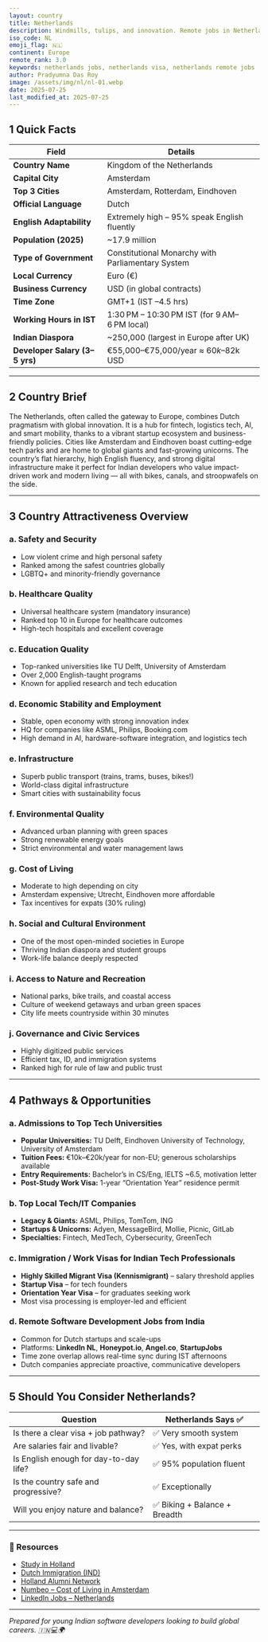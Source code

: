 ```yaml
---
layout: country
title: Netherlands
description: Windmills, tulips, and innovation. Remote jobs in Netherlands. Trilp AI curated info. Indians in Netherlands.
iso_code: NL
emoji_flag: 🇳🇱
continent: Europe
remote_rank: 3.0
keywords: netherlands jobs, netherlands visa, netherlands remote jobs
author: Pradyumna Das Roy
image: /assets/img/nl/nl-01.webp
date: 2025-07-25
last_modified_at: 2025-07-25
---
```


## 1 Quick Facts

| Field                          | Details                                           |
| ------------------------------ | ------------------------------------------------- |
| **Country Name**               | Kingdom of the Netherlands                        |
| **Capital City**               | Amsterdam                                         |
| **Top 3 Cities**               | Amsterdam, Rotterdam, Eindhoven                   |
| **Official Language**          | Dutch                                             |
| **English Adaptability**       | Extremely high – 95% speak English fluently       |
| **Population (2025)**          | ~17.9 million                                     |
| **Type of Government**         | Constitutional Monarchy with Parliamentary System |
| **Local Currency**             | Euro (€)                                          |
| **Business Currency**          | USD (in global contracts)                         |
| **Time Zone**                  | GMT+1 (IST –4.5 hrs)                              |
| **Working Hours in IST**       | 1:30 PM – 10:30 PM IST (for 9 AM–6 PM local)      |
| **Indian Diaspora**            | ~250,000 (largest in Europe after UK)             |
| **Developer Salary (3–5 yrs)** | €55,000–€75,000/year ≈ $60k–$82k USD              |

---

## 2 Country Brief

The Netherlands, often called the gateway to Europe, combines Dutch pragmatism with global innovation. It is a hub for fintech, logistics tech, AI, and smart mobility, thanks to a vibrant startup ecosystem and business-friendly policies. Cities like Amsterdam and Eindhoven boast cutting-edge tech parks and are home to global giants and fast-growing unicorns. The country’s flat hierarchy, high English fluency, and strong digital infrastructure make it perfect for Indian developers who value impact-driven work and modern living — all with bikes, canals, and stroopwafels on the side.

---

## 3 Country Attractiveness Overview

### a. Safety and Security

- Low violent crime and high personal safety
- Ranked among the safest countries globally
- LGBTQ+ and minority-friendly governance

### b. Healthcare Quality

- Universal healthcare system (mandatory insurance)
- Ranked top 10 in Europe for healthcare outcomes
- High-tech hospitals and excellent coverage

### c. Education Quality

- Top-ranked universities like TU Delft, University of Amsterdam
- Over 2,000 English-taught programs
- Known for applied research and tech education

### d. Economic Stability and Employment

- Stable, open economy with strong innovation index
- HQ for companies like ASML, Philips, Booking.com
- High demand in AI, hardware-software integration, and logistics tech

### e. Infrastructure

- Superb public transport (trains, trams, buses, bikes!)
- World-class digital infrastructure
- Smart cities with sustainability focus

### f. Environmental Quality

- Advanced urban planning with green spaces
- Strong renewable energy goals
- Strict environmental and water management laws

### g. Cost of Living

- Moderate to high depending on city
- Amsterdam expensive; Utrecht, Eindhoven more affordable
- Tax incentives for expats (30% ruling)

### h. Social and Cultural Environment

- One of the most open-minded societies in Europe
- Thriving Indian diaspora and student groups
- Work-life balance deeply respected

### i. Access to Nature and Recreation

- National parks, bike trails, and coastal access
- Culture of weekend getaways and urban green spaces
- City life meets countryside within 30 minutes

### j. Governance and Civic Services

- Highly digitized public services
- Efficient tax, ID, and immigration systems
- Ranked high for rule of law and public trust

---

## 4 Pathways & Opportunities

### a. Admissions to Top Tech Universities

- **Popular Universities:** TU Delft, Eindhoven University of Technology, University of Amsterdam
- **Tuition Fees:** €10k–€20k/year for non-EU; generous scholarships available
- **Entry Requirements:** Bachelor’s in CS/Eng, IELTS ~6.5, motivation letter
- **Post-Study Work Visa:** 1-year “Orientation Year” residence permit

### b. Top Local Tech/IT Companies

- **Legacy & Giants:** ASML, Philips, TomTom, ING
- **Startups & Unicorns:** Adyen, MessageBird, Mollie, Picnic, GitLab
- **Specialties:** Fintech, MedTech, Cybersecurity, GreenTech

### c. Immigration / Work Visas for Indian Tech Professionals

- **Highly Skilled Migrant Visa (Kennismigrant)** – salary threshold applies
- **Startup Visa** – for tech founders
- **Orientation Year Visa** – for graduates seeking work
- Most visa processing is employer-led and efficient

### d. Remote Software Development Jobs from India

- Common for Dutch startups and scale-ups
- Platforms: **LinkedIn NL**, **Honeypot.io**, **Angel.co**, **StartupJobs**
- Time zone overlap allows real-time sync during IST afternoons
- Dutch companies appreciate proactive, communicative developers

---

## 5 Should You Consider Netherlands?

| Question                               | Netherlands Says ✅           |
| -------------------------------------- | ----------------------------- |
| Is there a clear visa + job pathway?   | ✅ Very smooth system         |
| Are salaries fair and livable?         | ✅ Yes, with expat perks      |
| Is English enough for day-to-day life? | ✅ 95% population fluent      |
| Is the country safe and progressive?   | ✅ Exceptionally              |
| Will you enjoy nature and balance?     | ✅ Biking + Balance + Breadth |

---

### 🔗 Resources

- [Study in Holland](https://www.studyinholland.nl/)
- [Dutch Immigration (IND)](https://ind.nl/en)
- [Holland Alumni Network](https://www.hollandalumni.nl/)
- [Numbeo – Cost of Living in Amsterdam](https://www.numbeo.com/cost-of-living/in/Amsterdam)
- [LinkedIn Jobs – Netherlands](https://www.linkedin.com/jobs/search/?location=Netherlands)

---

_Prepared for young Indian software developers looking to build global careers. 🇮🇳💻🌍_
